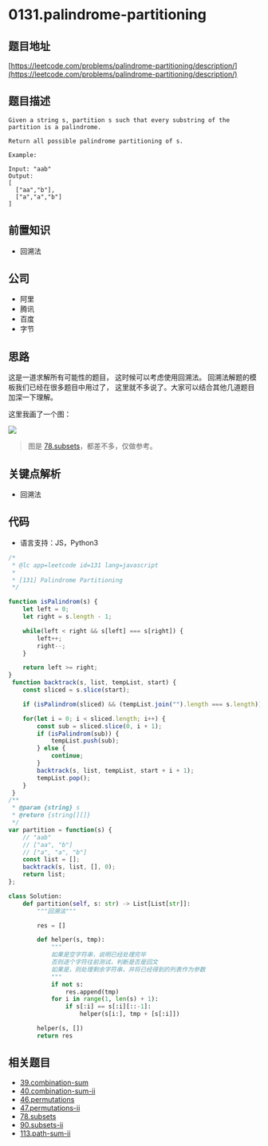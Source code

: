 # 0131.palindrome-partitioning

## 题目地址

[https://leetcode.com/problems/palindrome-partitioning/description/](https://leetcode.com/problems/palindrome-partitioning/description/)

## 题目描述

```text
Given a string s, partition s such that every substring of the partition is a palindrome.

Return all possible palindrome partitioning of s.

Example:

Input: "aab"
Output:
[
  ["aa","b"],
  ["a","a","b"]
]
```

## 前置知识

* 回溯法

## 公司

* 阿里
* 腾讯
* 百度
* 字节

## 思路

这是一道求解所有可能性的题目， 这时候可以考虑使用回溯法。 回溯法解题的模板我们已经在很多题目中用过了， 这里就不多说了。大家可以结合其他几道题目加深一下理解。

这里我画了一个图：

![](https://tva1.sinaimg.cn/large/007S8ZIlly1ghlty0bvj4j31190u0jw4.jpg)

> 图是 [78.subsets](https://github.com/azl397985856/leetcode/blob/master/problems/78.subsets.md)，都差不多，仅做参考。

## 关键点解析

* 回溯法

## 代码

* 语言支持：JS，Python3

```javascript
/*
 * @lc app=leetcode id=131 lang=javascript
 *
 * [131] Palindrome Partitioning
 */

function isPalindrom(s) {
    let left = 0;
    let right = s.length - 1;

    while(left < right && s[left] === s[right]) {
        left++;
        right--;
    }

    return left >= right;
}
 function backtrack(s, list, tempList, start) {
    const sliced = s.slice(start);

    if (isPalindrom(sliced) && (tempList.join("").length === s.length)) list.push([...tempList]);

    for(let i = 0; i < sliced.length; i++) {
        const sub = sliced.slice(0, i + 1);
        if (isPalindrom(sub)) {
            tempList.push(sub);
        } else {
            continue;
        }
        backtrack(s, list, tempList, start + i + 1);
        tempList.pop();
    }
 }
/**
 * @param {string} s
 * @return {string[][]}
 */
var partition = function(s) {
    // "aab"
    // ["aa", "b"]
    // ["a", "a", "b"]
    const list = [];
    backtrack(s, list, [], 0);
    return list;
};
```

```python
class Solution:
    def partition(self, s: str) -> List[List[str]]:
        """回溯法"""

        res = []

        def helper(s, tmp):
            """
            如果是空字符串，说明已经处理完毕
            否则逐个字符往前测试，判断是否是回文
            如果是，则处理剩余字符串，并将已经得到的列表作为参数
            """
            if not s:
                res.append(tmp)
            for i in range(1, len(s) + 1):
                if s[:i] == s[:i][::-1]:
                    helper(s[i:], tmp + [s[:i]])

        helper(s, [])
        return res
```

## 相关题目

* [39.combination-sum](39.combination-sum.md)
* [40.combination-sum-ii](40.combination-sum-ii.md)
* [46.permutations](46.permutations.md)
* [47.permutations-ii](47.permutations-ii.md)
* [78.subsets](78.subsets.md)
* [90.subsets-ii](90.subsets-ii.md)
* [113.path-sum-ii](113.path-sum-ii.md)

